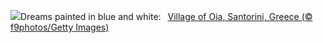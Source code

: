 ![](https://www.bing.com/th?id=OHR.OiaSantorini_EN-US0585833457_UHD.jpg&w=1000)Dreams painted in blue and white:&nbsp;&ensp;[Village of Oia, Santorini, Greece (© f9photos/Getty Images)](https://www.bing.com/th?id=OHR.OiaSantorini_EN-US0585833457_UHD.jpg)
<br><br/>
